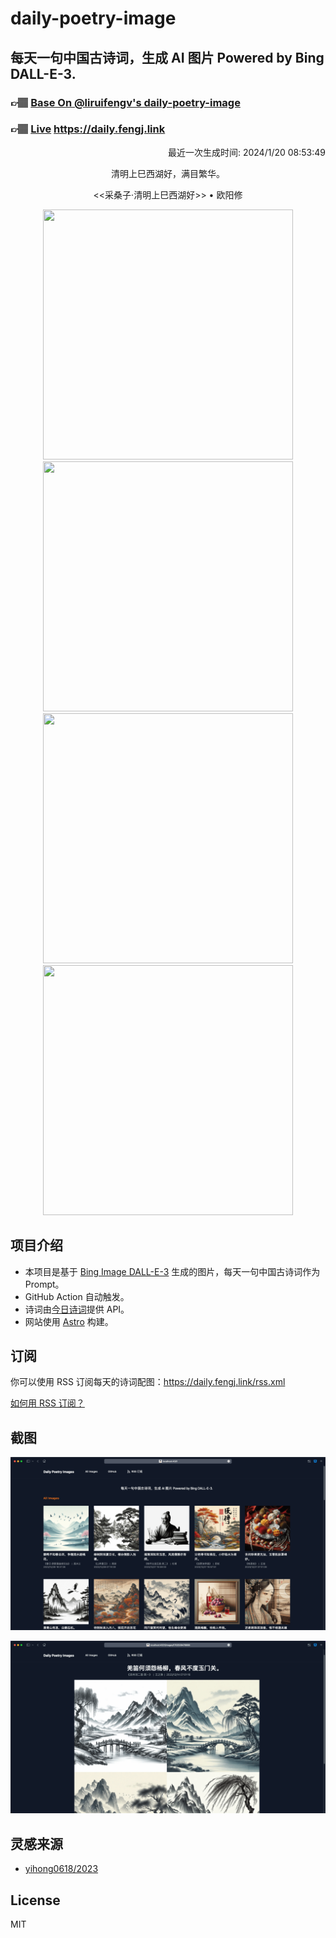 
# daily-poetry-image

## 每天一句中国古诗词，生成 AI 图片 Powered by Bing DALL-E-3.

### 👉🏽 [Base On @liruifengv's daily-poetry-image](https://github.com/liruifengv/daily-poetry-image)

### 👉🏽 [Live](https://daily.fengj.link) https://daily.fengj.link

<p align="right">
  最近一次生成时间: 2024/1/20 08:53:49
</p>
<p align="center">
清明上巳西湖好，满目繁华。
</p>
<p align="center">
<<采桑子·清明上巳西湖好>> • 欧阳修
</p>
<p align="center">
<img src="https://tse4.mm.bing.net/th/id/OIG4.D1VvpUazU7d7ruTlCafO" height="400" width="400" />
<img src="https://tse3.mm.bing.net/th/id/OIG4.a.FbHnlcj8AojOgFLagA" height="400" width="400" />
<img src="https://tse3.mm.bing.net/th/id/OIG4.Aqc7xH6XjYM9XreT_X1u" height="400" width="400" />
<img src="https://tse1.mm.bing.net/th/id/OIG4._GmBbVj20WU3_hmLMMIl" height="400" width="400" />
</p>

## 项目介绍

-   本项目是基于 [Bing Image DALL-E-3](https://www.bing.com/images/create) 生成的图片，每天一句中国古诗词作为 Prompt。
-   GitHub Action 自动触发。
-   诗词由[今日诗词](https://www.jinrishici.com/)提供 API。
-   网站使用 [Astro](https://astro.build) 构建。

## 订阅

你可以使用 RSS 订阅每天的诗词配图：https://daily.fengj.link/rss.xml

[如何用 RSS 订阅？](https://zhuanlan.zhihu.com/p/55026716)

## 截图

![图片列表](./screenshots/Snipaste_2023-12-28_21-00-26.png)

![图片详情](./screenshots/Snipaste_2023-12-28_21-00-53.png)

## 灵感来源

-   [yihong0618/2023](https://github.com/yihong0618/2023)

## License

MIT
